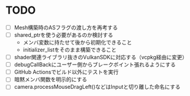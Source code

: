 # TODO

- [ ] Mesh構築時のASフラグの渡し方を再考する
- [ ] shared_ptrを使う必要があるのか検討する
  - メンバ変数に持たせて後から初期化できること
  - initializer_listをそのまま構築できること
- [ ] shader関連ライブラリ抜きのVulkanSDKに対応する（vcpkg経由に変更）
- [ ] debugCallBackにユーザー側からブレークポイント張れるようにする
- [ ] GitHub Actionsでビルド以外にテストを実行
- [ ] 暗黙メンバ関数を明示的にする
- [ ] camera.processMouseDragLeft()などはInputと切り離した命名にする
